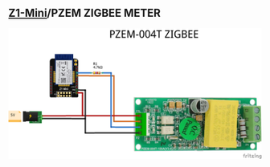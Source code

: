 ## [Z1-Mini](https://gio-dot.github.io/Z1-Mini/)/PZEM ZIGBEE METER

<img src="https://github.com/Gio-dot/Z1-Mini/blob/gh-pages/images/Z1%20Mini-PZEM-004T_bb.png?raw=true" width="1200">
